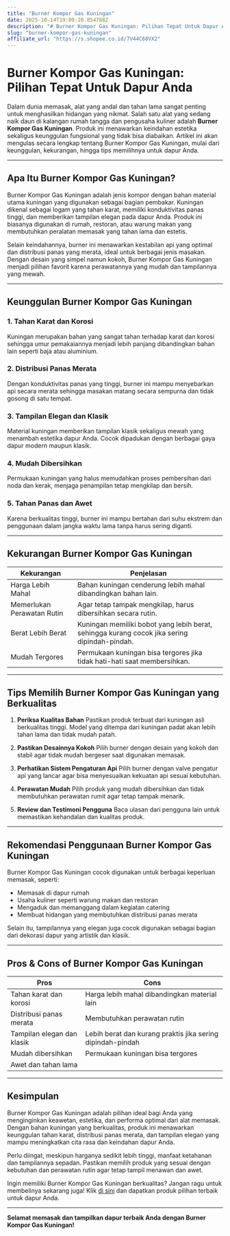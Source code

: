 ```yaml
---
title: "Burner Kompor Gas Kuningan"
date: 2025-10-14T19:09:20.854788Z
description: "# Burner Kompor Gas Kuningan: Pilihan Tepat Untuk Dapur Anda..."
slug: "burner-kompor-gas-kuningan"
affiliate_url: "https://s.shopee.co.id/7V44C68VX2"
---
```

# Burner Kompor Gas Kuningan: Pilihan Tepat Untuk Dapur Anda

Dalam dunia memasak, alat yang andal dan tahan lama sangat penting untuk menghasilkan hidangan yang nikmat. Salah satu alat yang sedang naik daun di kalangan rumah tangga dan pengusaha kuliner adalah **Burner Kompor Gas Kuningan**. Produk ini menawarkan keindahan estetika sekaligus keunggulan fungsional yang tidak bisa diabaikan. Artikel ini akan mengulas secara lengkap tentang Burner Kompor Gas Kuningan, mulai dari keunggulan, kekurangan, hingga tips memilihnya untuk dapur Anda.

---

## Apa Itu Burner Kompor Gas Kuningan?

Burner Kompor Gas Kuningan adalah jenis kompor dengan bahan material utama kuningan yang digunakan sebagai bagian pembakar. Kuningan dikenal sebagai logam yang tahan karat, memiliki konduktivitas panas tinggi, dan memberikan tampilan elegan pada dapur Anda. Produk ini biasanya digunakan di rumah, restoran, atau warung makan yang membutuhkan peralatan memasak yang tahan lama dan estetis.

Selain keindahannya, burner ini menawarkan kestabilan api yang optimal dan distribusi panas yang merata, ideal untuk berbagai jenis masakan. Dengan desain yang simpel namun kokoh, Burner Kompor Gas Kuningan menjadi pilihan favorit karena perawatannya yang mudah dan tampilannya yang mewah.

---

## Keunggulan Burner Kompor Gas Kuningan

### 1. **Tahan Karat dan Korosi**
Kuningan merupakan bahan yang sangat tahan terhadap karat dan korosi sehingga umur pemakaiannya menjadi lebih panjang dibandingkan bahan lain seperti baja atau aluminium.

### 2. **Distribusi Panas Merata**
Dengan konduktivitas panas yang tinggi, burner ini mampu menyebarkan api secara merata sehingga masakan matang secara sempurna dan tidak gosong di satu tempat.

### 3. **Tampilan Elegan dan Klasik**
Material kuningan memberikan tampilan klasik sekaligus mewah yang menambah estetika dapur Anda. Cocok dipadukan dengan berbagai gaya dapur modern maupun klasik.

### 4. **Mudah Dibersihkan**
Permukaan kuningan yang halus memudahkan proses pembersihan dari noda dan kerak, menjaga penampilan tetap mengkilap dan bersih.

### 5. **Tahan Panas dan Awet**
Karena berkualitas tinggi, burner ini mampu bertahan dari suhu ekstrem dan penggunaan dalam jangka waktu lama tanpa harus sering diganti.

---

## Kekurangan Burner Kompor Gas Kuningan

| Kekurangan                                   | Penjelasan                                               |
|----------------------------------------------|---------------------------------------------------------|
| Harga Lebih Mahal                           | Bahan kuningan cenderung lebih mahal dibandingkan bahan lain. |
| Memerlukan Perawatan Rutin                  | Agar tetap tampak mengkilap, harus dibersihkan secara rutin.   |
| Berat Lebih Berat                          | Kuningan memiliki bobot yang lebih berat, sehingga kurang cocok jika sering dipindah-pindah. |
| Mudah Tergores                              | Permukaan kuningan bisa tergores jika tidak hati-hati saat membersihkan. |

---

## Tips Memilih Burner Kompor Gas Kuningan yang Berkualitas

1. **Periksa Kualitas Bahan**
Pastikan produk terbuat dari kuningan asli berkualitas tinggi. Model yang ditempa dari kuningan padat akan lebih tahan lama dan tidak mudah patah.

2. **Pastikan Desainnya Kokoh**
Pilih burner dengan desain yang kokoh dan stabil agar tidak mudah bergeser saat digunakan memasak.

3. **Perhatikan Sistem Pengaturan Api**
Pilih burner dengan valve pengatur api yang lancar agar bisa menyesuaikan kekuatan api sesuai kebutuhan.

4. **Perawatan Mudah**
Pilih produk yang mudah dibersihkan dan tidak membutuhkan perawatan rumit agar tetap tampak menarik.

5. **Review dan Testimoni Pengguna**
Baca ulasan dari pengguna lain untuk memastikan kehandalan dan kualitas produk.

---

## Rekomendasi Penggunaan Burner Kompor Gas Kuningan

 Burner Kompor Gas Kuningan cocok digunakan untuk berbagai keperluan memasak, seperti:
- Memasak di dapur rumah
- Usaha kuliner seperti warung makan dan restoran
- Mengaduk dan memanggang dalam kegiatan catering
- Membuat hidangan yang membutuhkan distribusi panas merata

Selain itu, tampilannya yang elegan juga cocok digunakan sebagai bagian dari dekorasi dapur yang artistik dan klasik.

---

## Pros & Cons of Burner Kompor Gas Kuningan

| **Pros**                                   | **Cons**                                              |
|-----------------------------------------|------------------------------------------------------|
| Tahan karat dan korosi                | Harga lebih mahal dibandingkan material lain         |
| Distribusi panas merata                | Membutuhkan perawatan rutin                          |
| Tampilan elegan dan klasik             | Lebih berat dan kurang praktis jika sering dipindah-pindah |
| Mudah dibersihkan                     | Permukaan kuningan bisa tergores                     |
| Awet dan tahan lama                   |                                                     |

---

## Kesimpulan

Burner Kompor Gas Kuningan adalah pilihan ideal bagi Anda yang menginginkan keawetan, estetika, dan performa optimal dari alat memasak. Dengan bahan kuningan yang berkualitas, produk ini menawarkan keunggulan tahan karat, distribusi panas merata, dan tampilan elegan yang mampu meningkatkan cita rasa dan keindahan dapur Anda.

Perlu diingat, meskipun harganya sedikit lebih tinggi, manfaat ketahanan dan tampilannya sepadan. Pastikan memilih produk yang sesuai dengan kebutuhan dan perawatan rutin agar tetap tampil menawan dan awet.

Ingin memiliki Burner Kompor Gas Kuningan berkualitas? Jangan ragu untuk membelinya sekarang juga! Klik [di sini](https://s.shopee.co.id/7V44C68VX2) dan dapatkan produk pilihan terbaik untuk dapur Anda.  

---

**Selamat memasak dan tampilkan dapur terbaik Anda dengan Burner Kompor Gas Kuningan!**